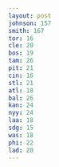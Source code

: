 ```yaml
---
layout: post
johnson: 157
smith: 167
tor: 16
cle: 20
bos: 19
tam: 26
pit: 21
cin: 16
stl: 21
atl: 18
bal: 26
kan: 24
nyy: 24
laa: 18
sdg: 15
was: 18
phi: 22
lad: 20
---
```

